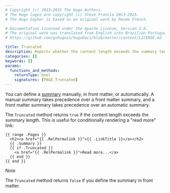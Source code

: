 ```yaml
---
# Copyright (c) 2013–2025 The Hugo Authors.
# The Hugo logos are copyright (c) Steve Francia 2013–2025.
# The Hugo Gopher is based on an original work by Renée French.

# Documentation licensed under the Apache License, Version 2.0.
# The original work was translated from English into Brazilian Portuguese.
# https://github.com/gohugoio/hugoDocs/blob/master/content/LICENSE.md

title: Truncated
description: Reports whether the content length exceeds the summary length.
categories: []
keywords: []
params:
  functions_and_methods:
    returnType: bool
    signatures: [PAGE.Truncated]
---
```


You can define a [summary] manually, in front matter, or automatically. A manual summary takes precedence over a front matter summary, and a front matter summary takes precedence over an automatic summary.

[summary]: /content-management/summaries/

The `Truncated` method returns `true` if the content length exceeds the summary length. This is useful for conditionally rendering a "read more" link:

```go-html-template
{{ range .Pages }}
  <h2><a href="{{ .RelPermalink }}">{{ .LinkTitle }}</a></h2>
  {{ .Summary }}
  {{ if .Truncated }}
    <a href="{{ .RelPermalink }}">Read more...</a>
  {{ end }}
{{ end }}
```

> [!note]
> The `Truncated` method returns `false` if you define the summary in front matter.
